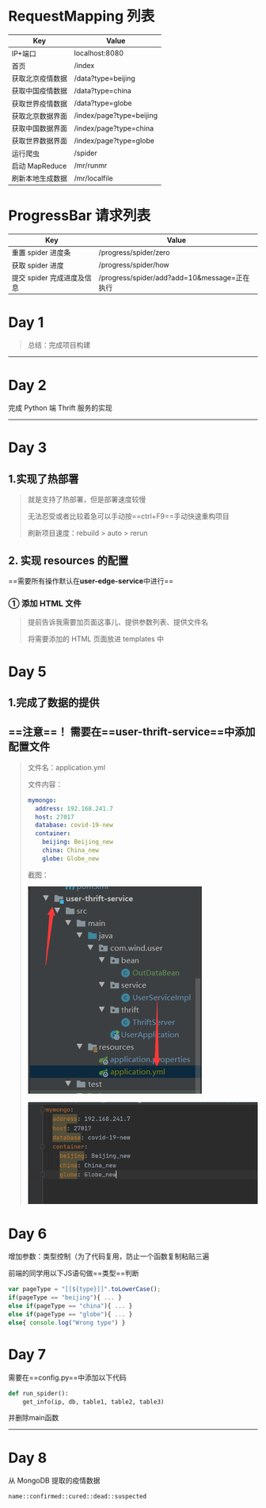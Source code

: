 # RequestMapping 列表

| Key              | Value                    |
| ---------------- | ------------------------ |
| IP+端口          | localhost:8080           |
| 首页             | /index                   |
| 获取北京疫情数据 | /data?type=beijing       |
| 获取中国疫情数据 | /data?type=china         |
| 获取世界疫情数据 | /data?type=globe         |
| 获取北京数据界面 | /index/page?type=beijing |
| 获取中国数据界面 | /index/page?type=china   |
| 获取世界数据界面 | /index/page?type=globe   |
| 运行爬虫         | /spider                  |
| 启动 MapReduce   | /mr/runmr                |
| 刷新本地生成数据 | /mr/localfile            |

# ProgressBar 请求列表

| Key                        | Value                                        |
| -------------------------- | -------------------------------------------- |
| 重置 spider 进度条         | /progress/spider/zero                        |
| 获取 spider 进度           | /progress/spider/how                         |
| 提交 spider 完成进度及信息 | /progress/spider/add?add=10&message=正在执行 |



# Day 1

> 总结：完成项目构建

---

# Day 2

完成 Python 端 Thrift 服务的实现

---

# Day 3

## 1.实现了热部署

> 就是支持了热部署，但是部署速度较慢
>
> 无法忍受或者比较着急可以手动按==ctrl+F9==手动快速重构项目
>
> 刷新项目速度：rebuild > auto > rerun

## 2. 实现 resources 的配置

==需要所有操作默认在**user-edge-service**中进行==

### ① 添加 HTML 文件

> 提前告诉我需要加页面这事儿、提供参数列表、提供文件名
>
> 将需要添加的 HTML 页面放进 templates 中



# Day 5

## 1.完成了数据的提供

## ==注意==！ 需要在==user-thrift-service==中添加配置文件

> 文件名：application.yml
>
> 文件内容：
>
> ```yml
> mymongo:
>   address: 192.168.241.7
>   host: 27017
>   database: covid-19-new
>   container:
>     beijing: Beijing_new
>     china: China_new
>     globe: Globe_new
> ```
>
> 截图：
>
> ![image-20200728123938535](img/image-20200728123938535.png)
>
> ![image-20200728123945513](img/image-20200728123945513.png)

# Day 6

增加参数：类型控制（为了代码复用，防止一个函数复制粘贴三遍

前端的同学用以下JS语句做==类型==判断

```javascript
var pageType = "[[${type}]]".toLowerCase();
if(pageType == "beijing"){ ... }
else if(pageType == "china"){ ... }
else if(pageType == "globe"){ ... }
else{ console.log("Wrong type") }
```
# Day 7
需要在==config.py==中添加以下代码
```python
def run_spider():
    get_info(ip, db, table1, table2, table3)
```
并删除main函数



---

# Day 8

从 MongoDB 提取的疫情数据

```
name::confirmed::cured::dead::suspected
```

